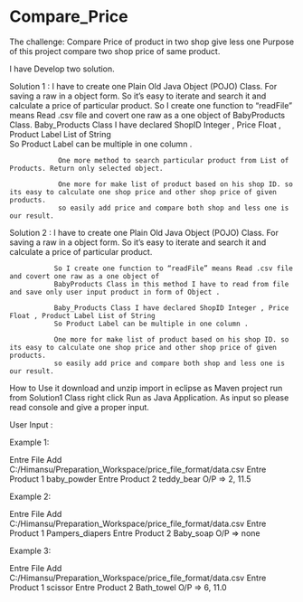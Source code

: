 # Compare_Price
The challenge: Compare Price of product in two shop give less one
Purpose of this project compare two shop price of same product.

I have Develop two solution.

Solution 1   :  I have to create one Plain Old Java Object (POJO) Class. For saving a raw in a object form.
                So it’s easy to iterate and search it and calculate a price of particular product.
				So I create one function to “readFile” means Read .csv file and covert one raw as a one object of  BabyProducts Class.
				Baby_Products Class I have declared ShopID Integer , Price Float , Product Label List of String  
				So Product Label can be multiple in one column .

				One more method to search particular product from List of Products. Return only selected object.
				
				One more for make list of product based on his shop ID. so its easy to calculate one shop price and other shop price of given products.
				so easily add price and compare both shop and less one is our result.

Solution 2  :  I have to create one Plain Old Java Object (POJO) Class. For saving a raw in a object form. 
               So it’s easy to iterate and search it and calculate a price of particular product.
			   
			   So I create one function to “readFile” means Read .csv file and covert one raw as a one object of  
			   BabyProducts Class in this method I have to read from file  and save only user input product in form of Object .
		       
		       Baby_Products Class I have declared ShopID Integer , Price Float , Product Label List of String  
			   So Product Label can be multiple in one column .

			   One more for make list of product based on his shop ID. so its easy to calculate one shop price and other shop price of given products.
			   so easily add price and compare both shop and less one is our result.

How to Use it download and unzip import in eclipse as Maven project run from Solution1 Class right click Run as Java Application.
As input so please read console and give a proper input.

User Input   :   	
 
Example 1: 

Entre File Add
C:/Himansu/Preparation_Workspace/price_file_format/data.csv
Entre Product 1
baby_powder
Entre Product 2
teddy_bear
O/P => 2, 11.5

Example 2:

Entre File Add
C:/Himansu/Preparation_Workspace/price_file_format/data.csv
Entre Product 1
Pampers_diapers
Entre Product 2
Baby_soap
O/P => none

Example 3:

Entre File Add
C:/Himansu/Preparation_Workspace/price_file_format/data.csv
Entre Product 1
scissor
Entre Product 2
Bath_towel
O/P => 6, 11.0

